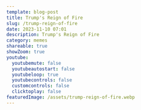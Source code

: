 ```yaml
---
template: blog-post
title: Trump's Reign of Fire
slug: /trump-reign-of-fire
date: 2023-11-10 07:01
description: Trump's Reign of Fire
category: memes
shareable: true
showZoom: true
youtube:
  youtubemute: false
  youtubeautostart: false
  youtubeloop: true
  youtubecontrols: false
  customcontrols: false
  clicktoplay: false
featuredImage: /assets/trump-reign-of-fire.webp
---
```

